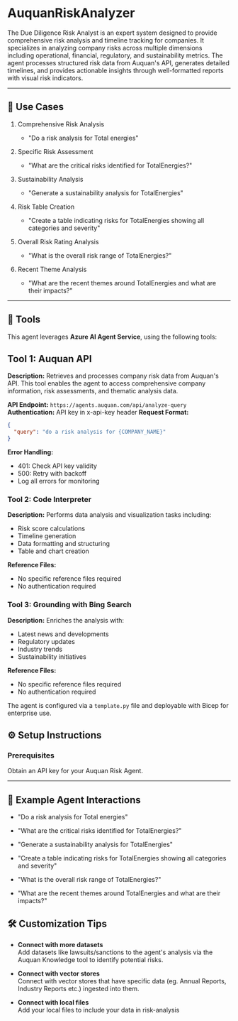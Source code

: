 # AuquanRiskAnalyzer

The Due Diligence Risk Analyst is an expert system designed to provide comprehensive risk analysis and timeline tracking for companies. It specializes in analyzing company risks across multiple dimensions including operational, financial, regulatory, and sustainability metrics. The agent processes structured risk data from Auquan's API, generates detailed timelines, and provides actionable insights through well-formatted reports with visual risk indicators.

---

## 💼 Use Cases
1. Comprehensive Risk Analysis
   - "Do a risk analysis for Total energies"

2. Specific Risk Assessment
   - "What are the critical risks identified for TotalEnergies?"

3. Sustainability Analysis
   - "Generate a sustainability analysis for TotalEnergies"

4. Risk Table Creation
   - "Create a table indicating risks for TotalEnergies showing all categories and severity"

5. Overall Risk Rating Analysis
   - "What is the overall risk range of TotalEnergies?"

6. Recent Theme Analysis
   - "What are the recent themes around TotalEnergies and what are their impacts?"

---

## 🧩 Tools

This agent leverages **Azure AI Agent Service**, using the following tools:
## Tool 1: Auquan API
**Description:** 
Retrieves and processes company risk data from Auquan's API. This tool enables the agent to access comprehensive company information, risk assessments, and thematic analysis data.

**API Endpoint:** `https://agents.auquan.com/api/analyze-query`
**Authentication:** API key in x-api-key header
**Request Format:**
```json
{
  "query": "do a risk analysis for {COMPANY_NAME}"
}
```

**Error Handling:**
- 401: Check API key validity
- 500: Retry with backoff
- Log all errors for monitoring

### Tool 2: Code Interpreter
**Description:**
Performs data analysis and visualization tasks including:
- Risk score calculations
- Timeline generation
- Data formatting and structuring
- Table and chart creation

**Reference Files:**
- No specific reference files required
- No authentication required

### Tool 3: Grounding with Bing Search
**Description:**
Enriches the analysis with:
- Latest news and developments
- Regulatory updates
- Industry trends
- Sustainability initiatives

**Reference Files:**
- No specific reference files required
- No authentication required

The agent is configured via a `template.py` file and deployable with Bicep for enterprise use.


## ⚙️ Setup Instructions

### Prerequisites
Obtain an API key for your Auquan Risk Agent.

---
## 💬 Example Agent Interactions

- "Do a risk analysis for Total energies"

- "What are the critical risks identified for TotalEnergies?"

- "Generate a sustainability analysis for TotalEnergies"

- "Create a table indicating risks for TotalEnergies showing all categories and severity"

- "What is the overall risk range of TotalEnergies?"

- "What are the recent themes around TotalEnergies and what are their impacts?"

 
## 🛠 Customization Tips

- **Connect with more datasets**  
  Add datasets like lawsuits/sanctions to the agent's analysis via the Auquan Knowledge tool to identify potential risks.

- **Connect with vector stores**  
  Connect with vector stores that have specific data (eg. Annual Reports, Industry Reports etc.) ingested into them.

- **Connect with local files**  
  Add your local files to include your data in risk-analysis